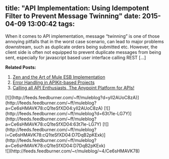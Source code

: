 title: "API Implementation: Using Idempotent Filter to Prevent Message Twinning"
date: 2015-04-09 13:00:42
tags:
---

When it comes to API implementation, message &#8220;twinning&#8221; is one of those annoying pitfalls that in the worst case scenario, can lead to major problems downstream, such as duplicate orders being submitted etc. However, the client side is often not equipped to prevent duplicate messages from being sent, especially for javascript based user interface calling REST [...]<div class='yarpp-related-rss'>

**Related Posts:**

1.  [Zen and the Art of Mule ESB Implementation ](http://blogs.mulesoft.org/zen-mule-esb-implementation/ "Zen and the Art of Mule ESB Implementation")
2.  [Error Handling in APIKit-based Projects ](http://blogs.mulesoft.org/error-handling-in-apikit-based-projects/ "Error Handling in APIKit-based Projects")
3.  [Calling all API Enthusiasts, The Anypoint Platform for APIs! ](http://blogs.mulesoft.org/new-release-anypoint-platform-apis/ "Calling all API Enthusiasts, The Anypoint Platform for APIs!")
</div><div class="feedflare">
[![](http://feeds.feedburner.com/~ff/muleblog?d=yIl2AUoC8zA)</img>](http://feeds.feedburner.com/~ff/muleblog?a=Ce6sHMAVK78:cQ1teSfXD04:yIl2AUoC8zA) [![](http://feeds.feedburner.com/~ff/muleblog?d=63t7Ie-LG7Y)</img>](http://feeds.feedburner.com/~ff/muleblog?a=Ce6sHMAVK78:cQ1teSfXD04:63t7Ie-LG7Y) [![](http://feeds.feedburner.com/~ff/muleblog?i=Ce6sHMAVK78:cQ1teSfXD04:D7DqB2pKExk)</img>](http://feeds.feedburner.com/~ff/muleblog?a=Ce6sHMAVK78:cQ1teSfXD04:D7DqB2pKExk)
</div>![](http://feeds.feedburner.com/~r/muleblog/~4/Ce6sHMAVK78)